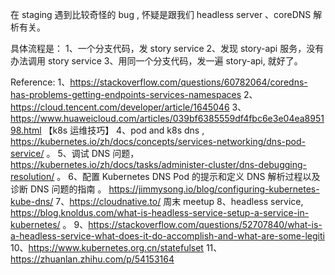 
在 staging 遇到比较奇怪的 bug , 怀疑是跟我们 headless server 、coreDNS 解析有关。

具体流程是：
1、一个分支代码，发 story service 
2、发现 story-api 服务，没有办法调用 story service 
3、用同一个分支代码，发一遍 story-api, 就好了。

Reference:
1、https://stackoverflow.com/questions/60782064/coredns-has-problems-getting-endpoints-services-namespaces
2、https://cloud.tencent.com/developer/article/1645046
3、https://www.huaweicloud.com/articles/039bf6385559df4fbc6e3e04ea895198.html 【k8s 运维技巧】
4、pod and k8s dns , https://kubernetes.io/zh/docs/concepts/services-networking/dns-pod-service/ 。 
5、调试 DNS 问题， https://kubernetes.io/zh/docs/tasks/administer-cluster/dns-debugging-resolution/ 。 
6、配置 Kubernetes DNS Pod 的提示和定义 DNS 解析过程以及诊断 DNS 问题的指南 。 https://jimmysong.io/blog/configuring-kubernetes-kube-dns/
7、https://cloudnative.to/  周末 meetup
8、headless service, https://blog.knoldus.com/what-is-headless-service-setup-a-service-in-kubernetes/ 。 
9、https://stackoverflow.com/questions/52707840/what-is-a-headless-service-what-does-it-do-accomplish-and-what-are-some-legiti
10、https://www.kubernetes.org.cn/statefulset
11、https://zhuanlan.zhihu.com/p/54153164


